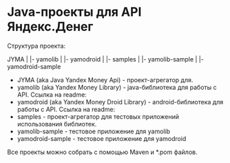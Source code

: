 Java-проекты для API Яндекс.Денег
=================================

Структура проекта:

  JYMA
    |
    |- yamolib
    |
    |- yamodroid
    |
    |- samples
          |
          |- yamolib-sample
          |
          |- yamodroid-sample

* JYMA (aka Java Yandex Money Api) - проект-агрегатор для.
* yamolib (aka Yandex Money Library) - java-библиотека для работы с API. Ссылка на readme:
* yamodroid (aka Yandex Money Droid Library) - android-библиотека для работы c API. Ссылка на readme:
* samples - проект-агрегатор для тестовых приложений использования библиотек.
* yamolib-sample - тестовое приложение для yamolib
* yamodroid-sample - тестовое приложение для yamodroid

Все проекты можно собрать с помощью Maven и *.pom файлов.

